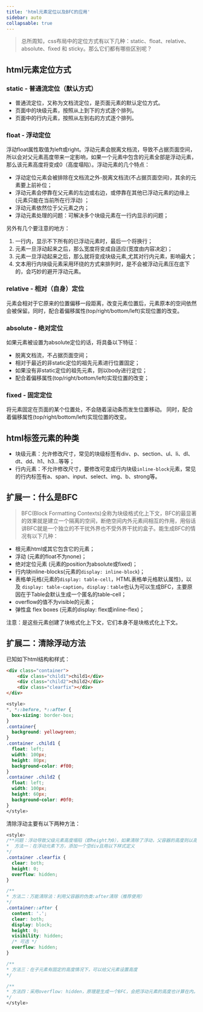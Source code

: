 ```yaml
---
title: 'html元素定位以及BFC的应用'
sidebar: auto
collapsable: true
---
```


> 总所周知，css布局中的定位方式有以下几种：static、float、relative、absolute、fixed 和 sticky。那么它们都有哪些区别呢？

## html元素定位方式

### static - 普通流定位（默认方式）

+ 普通流定位，又称为文档流定位，是页面元素的默认定位方式。
+ 页面中的块级元素，按照从上到下的方式逐个排列。
+ 页面中的行内元素，按照从左到右的方式逐个排列。

### float - 浮动定位

浮动float属性取值为left或right。浮动元素会脱离文档流，导致不占据页面空间，所以会对父元素高度带来一定影响，如果一个元素中包含的元素全部是浮动元素，那么该元素高度将变成0（高度塌陷）。浮动元素的几个特点：

+ 浮动定位元素会被排除在文档流之外-脱离文档流(不占据页面空间)，其余的元素要上前补位；
+ 浮动元素会停靠在父元素的左边或右边，或停靠在其他已浮动元素的边缘上(元素只能在当前所在行浮动) ；
+ 浮动元素依然位于父元素之内；
+ 浮动元素处理的问题：可解决多个块级元素在一行内显示的问题；

另外有几个要注意的地方：

1. 一行内，显示不下所有的已浮动元素时，最后一个将换行；
2. 元素一旦浮动起来之后，那么宽度将变成自适应(宽度由内容决定)；
3. 元素一旦浮动起来之后，那么就将变成块级元素,尤其对行内元素，影响最大；
4. 文本用行内块级元素采用环绕的方式来排列时，是不会被浮动元素压在底下的，会巧妙的避开浮动元素。

### relative - 相对（自身）定位

元素会相对于它原来的位置偏移一段距离，改变元素位置后，元素原本的空间依然会被保留。同时，配合着偏移属性(top/right/bottom/left)实现位置的改变。

### absolute - 绝对定位

如果元素被设置为absolute定位的话，将具备以下特征：

+ 脱离文档流，不占据页面空间；
+ 相对于最近的非static定位的祖先元素进行位置固定；
+ 如果没有非static定位的祖先元素，则以body进行定位；
+ 配合着偏移属性(top/right/bottom/left)实现位置的改变；

### fixed - 固定定位

将元素固定在页面的某个位置处，不会随着滚动条而发生位置移动。 同时，配合着偏移属性(top/right/bottom/left)实现位置的改变。

## html标签元素的种类

+ 块级元素：允许修改尺寸，常见的块级标签有div、p、section、ul、li、dl、dt、dd、h1、h3…等等；
+ 行内元素：不允许修改尺寸，要修改可变成行内块级`inline-block`元素，常见的行内标签有a、span、input、select、img、b、strong等。

## 扩展一：什么是BFC

> BFC(Block Formatting Contexts)全称为块级格式化上下文，BFC的最显著的效果就是建立一个隔离的空间，断绝空间内外元素间相互的作用，用俗话讲BFC就是一个独立的不干扰外界也不受外界干扰的盒子。能生成BFC的情况有以下几种：

+ 根元素html或其它包含它的元素；
+ 浮动 (元素的float不为none)；
+ 绝对定位元素 (元素的position为absolute或fixed)；
+ 行内块inline-blocks(元素的`display: inline-block`)；
+ 表格单元格(元素的`display: table-cell`，HTML表格单元格默认属性)，以及 `display: table-caption`，`display：table`也认为可以生成BFC，主要原因在于Table会默认生成一个匿名的table-cell；
+ overflow的值不为visible的元素；
+ 弹性盒 flex boxes (元素的display: flex或inline-flex)；

注意：是这些元素创建了块格式化上下文，它们本身不是块格式化上下文。

## 扩展二：清除浮动方法
已知如下html结构和样式：

```html
<div class="container">
	<div class="child1">child1</div>
	<div class="child2">child2</div>
	<div class="clearfix"></div>
</div>
```

```css
<style>
*, *::before, *::after {
  box-sizing: border-box;
}
.container{
  background: yellowgreen;
}
.container .child1 {
  float: left;
  width: 100px;
  height: 80px;
  background-color: #f00;
}
.container .child2 {
  float: left;
  width: 100px;
  height: 60px;
  background-color: #0f0;
}
</style>
```

清除浮动主要有以下两种方法：

```css
<style>
/**问题：浮动导致父级元素高度塌陷（即height为0），如果清除了浮动，父容器的高度则以高度最高的子元素为准
*  方法一：在浮动元素下方，添加一个空div且用以下样式定义
*/
.container .clearfix {
  clear: both;
  height: 0;
  overflow: hidden;
}

/**
* 方法二：万能清除法：利用父容器的伪类:after清除（推荐使用）
*/
.container::after {
  content: '.';
  clear: both;
  display: block;
  height: 0;
  visibility: hidden;
  /* 可选 */
  overflow: hidden;
}

/**
* 方法三：在子元素有固定的高度情况下，可以给父元素设置高度
*/

/**
* 方法四：采用overflow: hidden，原理是生成一个BFC，会把浮动元素的高度也计算在内。
*/
</style>
```